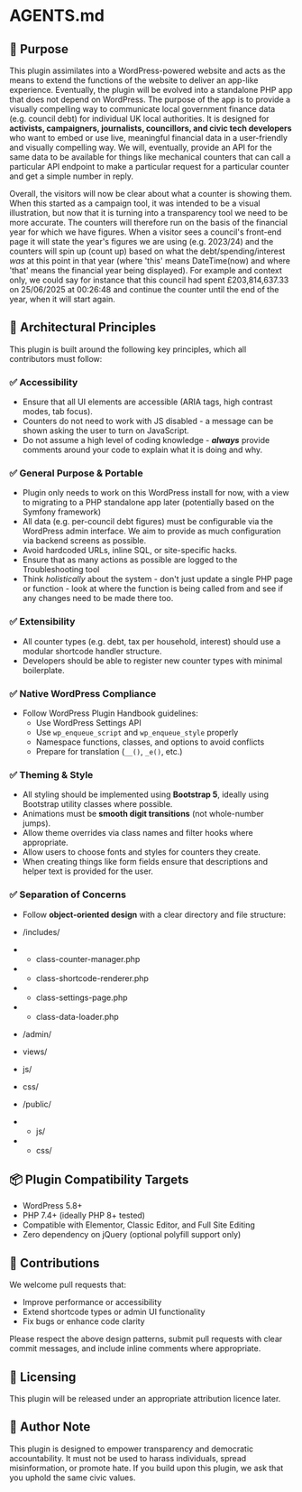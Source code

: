 # AGENTS.md

## 🎯 Purpose

This plugin assimilates into a WordPress-powered website and acts as the means to extend the functions of the website to deliver an app-like experience. Eventually, the plugin will be evolved into a standalone PHP app that does not depend on WordPress. The purpose of the app is to provide a visually compelling way to communicate local government finance data (e.g. council debt) for individual UK local authorities. It is designed for **activists, campaigners, journalists, councillors, and civic tech developers** who want to embed or use live, meaningful financial data in a user-friendly and visually compelling way. We will, eventually, provide an API for the same data to be available for things like mechanical counters that can call a particular API endpoint to make a particular request for a particular counter and get a simple number in reply. 

Overall, the visitors will now be clear about what a counter is showing them. When this started as a campaign tool, it was intended to be a visual illustration, but now that it is turning into a transparency tool we need to be more accurate. The counters will therefore run on the basis of the financial year for which we have figures. When a visitor sees a council's front-end page it will state the year's figures we are using (e.g. 2023/24) and the counters will spin up (count up) based on what the debt/spending/interest *was* at this point in that year (where 'this' means DateTime(now) and where 'that' means the financial year being displayed). For example and context only, we could say for instance that this council had spent £203,814,637.33 on 25/06/2025 at 00:26:48 and continue the counter until the end of the year, when it will start again. 

## 🔧 Architectural Principles

This plugin is built around the following key principles, which all contributors must follow:

### ✅ **A**ccessibility
- Ensure that all UI elements are accessible (ARIA tags, high contrast modes, tab focus).
- Counters do not need to work with JS disabled - a message can be shown asking the user to turn on JavaScript. 
- Do not assume a high level of coding knowledge - ***always*** provide comments around your code to explain what it is doing and why.

### ✅ **G**eneral Purpose & Portable
- Plugin only needs to work on this WordPress install for now, with a view to migrating to a PHP standalone app later (potentially based on the Symfony framework)
- All data (e.g. per-council debt figures) must be configurable via the WordPress admin interface. We aim to provide as much configuration via backend screens as possible. 
- Avoid hardcoded URLs, inline SQL, or site-specific hacks.
- Ensure that as many actions as possible are logged to the Troubleshooting tool
- Think *holistically* about the system - don't just update a single PHP page or function - look at where the function is being called from and see if any changes need to be made there too. 

### ✅ **E**xtensibility
- All counter types (e.g. debt, tax per household, interest) should use a modular shortcode handler structure.
- Developers should be able to register new counter types with minimal boilerplate.

### ✅ **N**ative WordPress Compliance
- Follow WordPress Plugin Handbook guidelines: 
  - Use WordPress Settings API
  - Use `wp_enqueue_script` and `wp_enqueue_style` properly
  - Namespace functions, classes, and options to avoid conflicts
  - Prepare for translation (`__()`, `_e()`, etc.)

### ✅ **T**heming & Style
- All styling should be implemented using **Bootstrap 5**, ideally using Bootstrap utility classes where possible.
- Animations must be **smooth digit transitions** (not whole-number jumps).
- Allow theme overrides via class names and filter hooks where appropriate.
- Allow users to choose fonts and styles for counters they create.
- When creating things like form fields ensure that descriptions and helper text is provided for the user. 

### ✅ **S**eparation of Concerns
- Follow **object-oriented design** with a clear directory and file structure:

- /includes/
- - class-counter-manager.php
- - class-shortcode-renderer.php
- - class-settings-page.php
- - class-data-loader.php
- /admin/
- views/
- js/
- css/
- /public/
- - js/
- - css/

## 📦 Plugin Compatibility Targets

- WordPress 5.8+
- PHP 7.4+ (ideally PHP 8+ tested)
- Compatible with Elementor, Classic Editor, and Full Site Editing
- Zero dependency on jQuery (optional polyfill support only)

## 🙌 Contributions

We welcome pull requests that:
- Improve performance or accessibility
- Extend shortcode types or admin UI functionality
- Fix bugs or enhance code clarity

Please respect the above design patterns, submit pull requests with clear commit messages, and include inline comments where appropriate.

## 📜 Licensing

This plugin will be released under an appropriate attribution licence later.

## 🧠 Author Note

This plugin is designed to empower transparency and democratic accountability. It must not be used to harass individuals, spread misinformation, or promote hate. If you build upon this plugin, we ask that you uphold the same civic values.